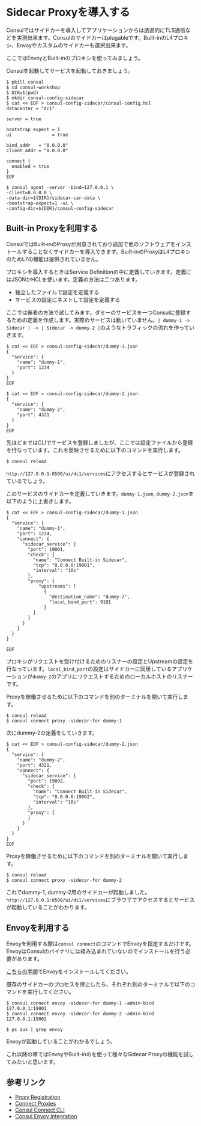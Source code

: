 # Sidecar Proxyを導入する

Consulではサイドカーを導入してアプリケーションからは透過的にTLS通信などを実現出来ます。Consulのサイドカーはplugableです。Built-inのL4プロキシ、Envoyやカスタムのサイドカーも選択出来ます。

ここではEnvoyとBuilt-inのプロキシを使ってみましょう。

Consulを起動してサービスを起動しておきましょう。

```shell
$ pkill consul
$ cd consul-workshop
$ DIR=$(pwd)
$ mkdir consul-config-sidecar
$ cat << EOF > consul-config-sidecar/consul-config.hcl
datacenter = "dc1"

server = true

bootstrap_expect = 1
ui               = true

bind_addr   = "0.0.0.0"
client_addr = "0.0.0.0"

connect {
  enabled = true
}
EOF
```

```shell
$ consul agent -server -bind=127.0.0.1 \
-client=0.0.0.0 \
-data-dir=${DIR}/sidecar-car-data \
-bootstrap-expect=1 -ui \
-config-dir=${DIR}/consul-config-sidecar
```

## Built-in Proxyを利用する

ConsulではBuilt-inのProxyが用意されており追加で他のソフトウェアをインストールすることなくサイドカーを導入できます。Built-inのProxyはL4プロキシのためL7の機能は提供されていません。

プロキシを導入するときはService Definitionの中に定義していきます。定義にはJSONかHCLを使います。定義の方法は二つあります。

* 独立したファイルで設定を定義する
* サービスの設定にネストして設定を定義する

ここでは後者の方法で試してみます。ダミーのサービスを一つConsulに登録するための定義を作成します。実際のサービスは動いていません。`| dummy-1 -> Sidecar | -> | Sidecar -> dummy-2 |`のようなトラフィックの流れを作っていきます。

```shell
$ cat << EOF > consul-config-sidecar/dummy-1.json
{
  "service": {
    "name": "dummy-1",
    "port": 1234
  }
}
EOF
```

```shell
$ cat << EOF > consul-config-sidecar/dummy-2.json
{
  "service": {
    "name": "dummy-2",
    "port": 4321
  }
}
EOF
```

先ほどまではCLIでサービスを登録しましたが、ここでは設定ファイルから登録を行なっています。これを反映させるために以下のコマンドを実行します。

```shell
$ consul reload
```

`http://127.0.0.1:8500/ui/dc1/services`にアクセスするとサービスが登録されているでしょう。

このサービスのサイドカーを定義していきます。`dummy-1.json`, `dummy-2.json`を以下のように上書きします。

```hcl
$ cat << EOF > consul-config-sidecar/dummy-1.json
{
  "service": {
    "name": "dummy-1",
    "port": 1234,
    "connect": {
      "sidecar_service": {
        "port": 19001,
        "check": {
          "name": "Connect Built-in Sidecar",
          "tcp": "0.0.0.0:19001",
          "interval": "10s"
        },
        "proxy": {
	        "upstreams": [
	          {
	            "destination_name": "dummy-2",
	            "local_bind_port": 9191
	          }
	      ]
        }
      }
    }
  }
}

EOF
```

プロキシがリクエストを受け付けるためのリスナーの設定とUpstreamの設定を行なっています。`local_bind_port`の設定はサイドカーに同居しているアプリケーションが`dummy-2`のアプリにリクエストするためのローカルホストのリスナーです。

Proxyを稼働させるために以下のコマンドを別のターミナルを開いて実行します。

```shell
$ consul reload
$ consul connect proxy -sidecar-for dummy-1
```

次にdummy-2の定義をしていきます。

```hcl
$ cat << EOF > consul-config-sidecar/dummy-2.json
{
  "service": {
    "name": "dummy-2",
    "port": 4321,
    "connect": {
      "sidecar_service": {
        "port": 19002,
        "check": {
          "name": "Connect Built-in Sidecar",
          "tcp": "0.0.0.0:19002",
          "interval": "10s"
        },
        "proxy": {
        }
      }
    }
  }
}
EOF
```

Proxyを稼働させるために以下のコマンドを別のターミナルを開いて実行します。

```shell
$ consul reload
$ consul connect proxy -sidecar-for dummy-2
```

これでdummy-1, dummy-2用のサイドカーが起動しました。`http://127.0.0.1:8500/ui/dc1/services`にブラウザでアクセスするとサービスが起動していることがわかります。

## Envoyを利用する

Envoyを利用する際は`consul connect`のコマンドでEnvoyを指定するだけです。EnvoyはConsulのバイナリには組み込まれていないのでインストールを行う必要があります。

[こちらの手順](https://www.envoyproxy.io/docs/envoy/latest/install/install)でEnvoyをインストールしてください。

既存のサイドカーのプロセスを停止したら、それぞれ別のターミナルで以下のコマンドを実行してください。

```shell
$ consul connect envoy -sidecar-for dummy-1 -admin-bind 127.0.0.1:19001
$ consul connect envoy -sidecar-for dummy-2 -admin-bind 127.0.0.1:19002
```

```shell
$ ps aux | grep envoy
```

Envoyが起動していることがわかるでしょう。

これ以降の章ではEnvoyやBuilt-inのを使って様々なSidecar Proxyの機能を試してみたいと思います。


## 参考リンク
* [Proxy Registration](https://www.consul.io/docs/connect/registration.html)
* [Connect Proxies](https://www.consul.io/docs/connect/proxies.html)
* [Consul Connect CLI](https://www.consul.io/docs/commands/connect.html)
* [Consul Envoy Integration](https://www.consul.io/docs/connect/proxies/envoy.html)
